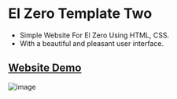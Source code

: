 # El Zero Template Two 

- Simple Website For El Zero Using HTML, CSS.
- With a beautiful and pleasant user interface.

## [Website Demo](https://mahrous-gamal.github.io/Template-Two/)

![image](https://github.com/Mahrous-Gamal/Template-Two/assets/105131896/c5eeeac3-334f-4834-bc57-995e09ec4e08)

